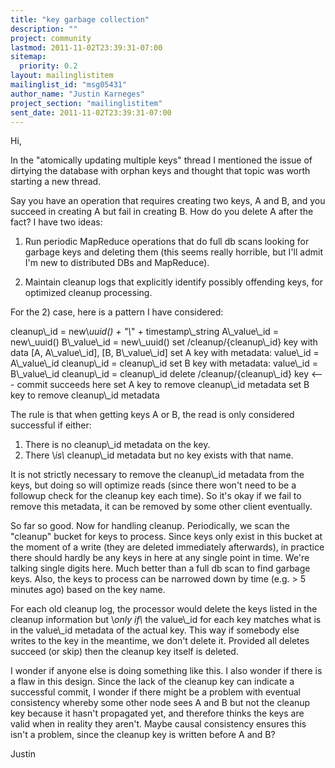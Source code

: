 ```yaml
---
title: "key garbage collection"
description: ""
project: community
lastmod: 2011-11-02T23:39:31-07:00
sitemap:
  priority: 0.2
layout: mailinglistitem
mailinglist_id: "msg05431"
author_name: "Justin Karneges"
project_section: "mailinglistitem"
sent_date: 2011-11-02T23:39:31-07:00
---
```



Hi,

In the "atomically updating multiple keys" thread I mentioned the issue of 
dirtying the database with orphan keys and thought that topic was worth 
starting a new thread.

Say you have an operation that requires creating two keys, A and B, and you 
succeed in creating A but fail in creating B. How do you delete A after the 
fact? I have two ideas:

1) Run periodic MapReduce operations that do full db scans looking for garbage 
keys and deleting them (this seems really horrible, but I'll admit I'm new to 
distributed DBs and MapReduce).

2) Maintain cleanup logs that explicitly identify possibly offending keys, for 
optimized cleanup processing.

For the 2) case, here is a pattern I have considered:

cleanup\\_id = new\\_uuid() + "\\_" + timestamp\\_string
A\\_value\\_id = new\\_uuid()
B\\_value\\_id = new\\_uuid()
set /cleanup/{cleanup\\_id} key with data [A, A\\_value\\_id], [B, B\\_value\\_id]
set A key with metadata:
 value\\_id = A\\_value\\_id
 cleanup\\_id = cleanup\\_id
set B key with metadata:
 value\\_id = B\\_value\\_id
 cleanup\\_id = cleanup\\_id
delete /cleanup/{cleanup\\_id} key &lt;--- commit succeeds here
set A key to remove cleanup\\_id metadata
set B key to remove cleanup\\_id metadata

The rule is that when getting keys A or B, the read is only considered 
successful if either:

1) There is no cleanup\\_id metadata on the key.
2) There \\*is\\* cleanup\\_id metadata but no key exists with that name.

It is not strictly necessary to remove the cleanup\\_id metadata from the keys, 
but doing so will optimize reads (since there won't need to be a followup 
check for the cleanup key each time). So it's okay if we fail to remove this 
metadata, it can be removed by some other client eventually.

So far so good. Now for handling cleanup. Periodically, we scan the 
"cleanup" bucket for keys to process. Since keys only exist in this bucket at 
the moment of a write (they are deleted immediately afterwards), in practice 
there should hardly be any keys in here at any single point in time. We're 
talking single digits here. Much better than a full db scan to find garbage 
keys. Also, the keys to process can be narrowed down by time (e.g. &gt; 5 
minutes ago) based on the key name.

For each old cleanup log, the processor would delete the keys listed in the 
cleanup information but \\*only if\\* the value\\_id for each key matches what is in 
the value\\_id metadata of the actual key. This way if somebody else writes to 
the key in the meantime, we don't delete it. Provided all deletes succeed (or 
skip) then the cleanup key itself is deleted.

I wonder if anyone else is doing something like this. I also wonder if there 
is a flaw in this design. Since the lack of the cleanup key can indicate a 
successful commit, I wonder if there might be a problem with eventual 
consistency whereby some other node sees A and B but not the cleanup key 
because it hasn't propagated yet, and therefore thinks the keys are valid when 
in reality they aren't. Maybe causal consistency ensures this isn't a 
problem, since the cleanup key is written before A and B?

Justin

